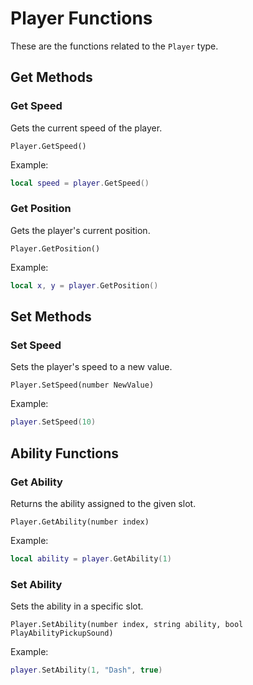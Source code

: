 # Player Functions

These are the functions related to the `Player` type.

## Get Methods

### Get Speed

Gets the current speed of the player.

```
Player.GetSpeed()
```

Example:

```lua
local speed = player.GetSpeed()
```

### Get Position

Gets the player's current position.

```
Player.GetPosition()
```

Example:

```lua
local x, y = player.GetPosition()
```

## Set Methods

### Set Speed

Sets the player's speed to a new value.

```
Player.SetSpeed(number NewValue)
```

Example:

```lua
player.SetSpeed(10)
```

## Ability Functions

### Get Ability

Returns the ability assigned to the given slot.

```
Player.GetAbility(number index)
```

Example:

```lua
local ability = player.GetAbility(1)
```

### Set Ability

Sets the ability in a specific slot.

```
Player.SetAbility(number index, string ability, bool PlayAbilityPickupSound)
```

Example:

```lua
player.SetAbility(1, "Dash", true)
```
